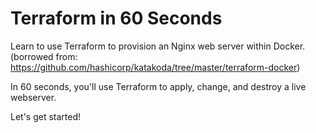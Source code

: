 # Terraform in 60 Seconds

Learn to use Terraform to provision an Nginx web server within Docker.
(borrowed from: https://github.com/hashicorp/katakoda/tree/master/terraform-docker)

In 60 seconds, you'll use Terraform to apply, change, and destroy a live webserver.

Let's get started!
